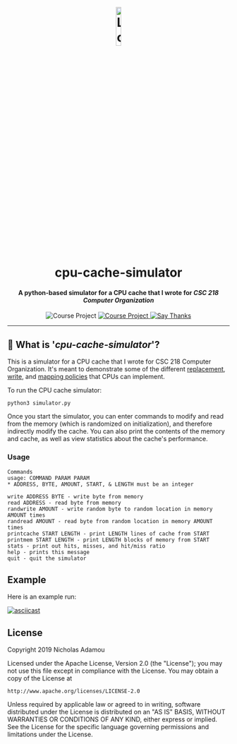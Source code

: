 <h1 align="center">
  <br>
  <a href="https://github.com/nicholasadamou/cpu-cache-simulator"><img src="https://cdn1.iconfinder.com/data/icons/modern-future-technology/128/computer-chip2-2-512.png" alt="Logo" width="15%"></a>
  <br>
  cpu-cache-simulator
  <br>
</h1>

<h4 align="center">A python-based simulator for a CPU cache that I wrote for <em>CSC 218 Computer Organization</em></h4>

<p align="center">
	<img src="https://img.shields.io/badge/Course-Assignment-blue" alt="Course Project" />
    <a href="https://github.com/nicholasadamou/cpu-cache-simulator/blob/master/LICENSE">
        <img src="https://img.shields.io/badge/license-Apachev2-blue" alt="Course Project" />
    </a>
    <a href="https://saythanks.io/to/NicholasAdamou">
        <img src="https://img.shields.io/badge/say-thanks-ff69b4.svg" alt="Say Thanks">
    </a>
</p>

---

## 🤔 What is '_cpu-cache-simulator_'?

This is a simulator for a CPU cache that I wrote for CSC 218 Computer Organization. It's
meant to demonstrate some of the different
[replacement](https://en.wikipedia.org/wiki/CPU_cache#Replacement_policies),
[write](https://en.wikipedia.org/wiki/CPU_cache#Write_policies), and [mapping
policies](https://en.wikipedia.org/wiki/CPU_cache#Associativity) that CPUs can
implement.

To run the CPU cache simulator:

```shell script
python3 simulator.py
```

Once you start the simulator, you can enter commands to modify and read from the memory (which is randomized on initialization), and therefore indirectly modify the cache. You can also print the contents of the memory and cache, as well as view statistics about the cache's performance.

### Usage

```shell script
Commands
usage: COMMAND PARAM PARAM
* ADDRESS, BYTE, AMOUNT, START, & LENGTH must be an integer

write ADDRESS BYTE - write byte from memory
read ADDRESS - read byte from memory
randwrite AMOUNT - write random byte to random location in memory AMOUNT times
randread AMOUNT - read byte from random location in memory AMOUNT times
printcache START LENGTH - print LENGTH lines of cache from START
printmem START LENGTH - print LENGTH blocks of memory from START
stats - print out hits, misses, and hit/miss ratio
help - prints this message
quit - quit the simulator
```

## Example

Here is an example run:

[![asciicast](https://asciinema.org/a/YJhd8610I4Mmhyrl9vfLcwBTq.svg)](https://asciinema.org/a/YJhd8610I4Mmhyrl9vfLcwBTq)

## License

Copyright 2019 Nicholas Adamou

Licensed under the Apache License, Version 2.0 (the "License");
you may not use this file except in compliance with the License.
You may obtain a copy of the License at

    http://www.apache.org/licenses/LICENSE-2.0

Unless required by applicable law or agreed to in writing, software
distributed under the License is distributed on an "AS IS" BASIS,
WITHOUT WARRANTIES OR CONDITIONS OF ANY KIND, either express or implied.
See the License for the specific language governing permissions and
limitations under the License.

